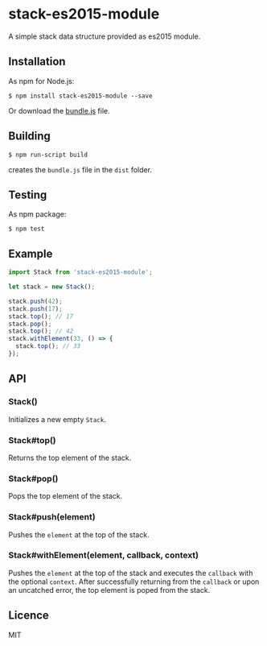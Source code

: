 # stack-es2015-module
A simple stack data structure provided as es2015 module.

## Installation

As npm for Node.js:

```
$ npm install stack-es2015-module --save
```

Or download the [bundle.js](https://raw.githubusercontent.com/onsetsu/stack-es2015-module/master/dist/bundle.js) file.

## Building

```
$ npm run-script build
```

creates the `bundle.js` file in the `dist` folder.

## Testing

As npm package:

```
$ npm test
```

## Example

```js
import Stack from 'stack-es2015-module';

let stack = new Stack();

stack.push(42);
stack.push(17);
stack.top(); // 17
stack.pop();
stack.top(); // 42
stack.withElement(33, () => {
  stack.top(); // 33
});
```

## API

### Stack()

Initializes a new empty `Stack`.

### Stack#top()

Returns the top element of the stack.

### Stack#pop()

Pops the top element of the stack.

### Stack#push(element)

Pushes the `element` at the top of the stack.

### Stack#withElement(element, callback, context)

Pushes the `element` at the top of the stack and executes the `callback` with the optional `context`.
After successfully returning from the `callback` or upon an uncatched error, the top element is poped from the stack.

## Licence

MIT
